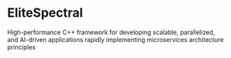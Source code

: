 # EliteSpectral
High-performance C++ framework for developing scalable, parallelized, and AI-driven applications rapidly implementing microservices architecture principles
